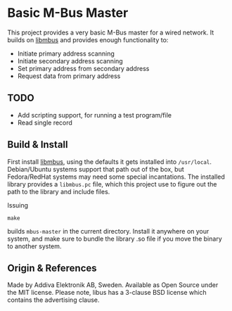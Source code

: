 Basic M-Bus Master
==================

This project provides a very basic M-Bus master for a wired network.  It
builds on [libmbus][1] and provides enough functionality to:

 - Initiate primary address scanning
 - Initiate secondary address scanning
 - Set primary address from secondary address
 - Request data from primary address


TODO
----

 - Add scripting support, for running a test program/file
 - Read single record


Build & Install
---------------

First install [libmbus][1], using the defaults it gets installed into
`/usr/local`.  Debian/Ubuntu systems support that path out of the box,
but Fedora/RedHat systems may need some special incantations.  The
installed library provides a `libmbus.pc` file, which this project use
to figure out the path to the library and include files.

Issuing

    make

builds `mbus-master` in the current directory.  Install it anywhere on
your system, and make sure to bundle the library .so file if you move
the binary to another system.


Origin & References
-------------------

Made by Addiva Elektronik AB, Sweden.  Available as Open Source under
the MIT license.  Please note, libus has a 3-clause BSD license which
contains the advertising clause.

[1]: https://github.com/rscada/libmbus

